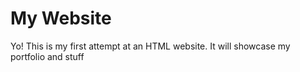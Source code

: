 # My Website

Yo! This is my first attempt at an HTML website. It will showcase my portfolio and stuff
